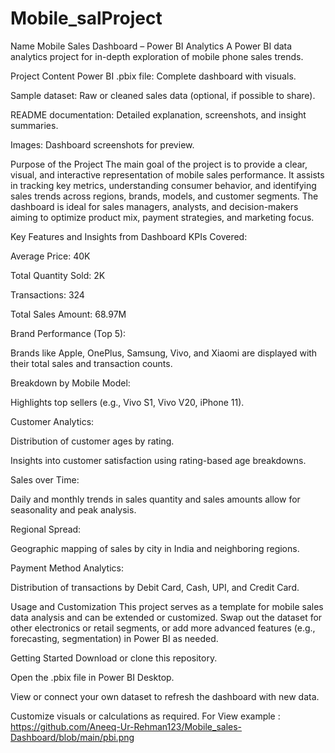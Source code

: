 # Mobile_salProject 
Name
Mobile Sales Dashboard – Power BI Analytics
A Power BI data analytics project for in-depth exploration of mobile phone sales trends.

Project Content
Power BI .pbix file: Complete dashboard with visuals.

Sample dataset: Raw or cleaned sales data (optional, if possible to share).

README documentation: Detailed explanation, screenshots, and insight summaries.

Images: Dashboard screenshots for preview.

Purpose of the Project
The main goal of the project is to provide a clear, visual, and interactive representation of mobile sales performance. It assists in tracking key metrics, understanding consumer behavior, and identifying sales trends across regions, brands, models, and customer segments. The dashboard is ideal for sales managers, analysts, and decision-makers aiming to optimize product mix, payment strategies, and marketing focus.

Key Features and Insights from Dashboard
KPIs Covered:

Average Price: 40K

Total Quantity Sold: 2K

Transactions: 324

Total Sales Amount: 68.97M

Brand Performance (Top 5):

Brands like Apple, OnePlus, Samsung, Vivo, and Xiaomi are displayed with their total sales and transaction counts.

Breakdown by Mobile Model:

Highlights top sellers (e.g., Vivo S1, Vivo V20, iPhone 11).

Customer Analytics:

Distribution of customer ages by rating.

Insights into customer satisfaction using rating-based age breakdowns.

Sales over Time:

Daily and monthly trends in sales quantity and sales amounts allow for seasonality and peak analysis.

Regional Spread:

Geographic mapping of sales by city in India and neighboring regions.

Payment Method Analytics:

Distribution of transactions by Debit Card, Cash, UPI, and Credit Card.

Usage and Customization
This project serves as a template for mobile sales data analysis and can be extended or customized. Swap out the dataset for other electronics or retail segments, or add more advanced features (e.g., forecasting, segmentation) in Power BI as needed.

Getting Started
Download or clone this repository.

Open the .pbix file in Power BI Desktop.

View or connect your own dataset to refresh the dashboard with new data.

Customize visuals or calculations as required.
For View example : https://github.com/Aneeq-Ur-Rehman123/Mobile_sales-Dashboard/blob/main/pbi.png
